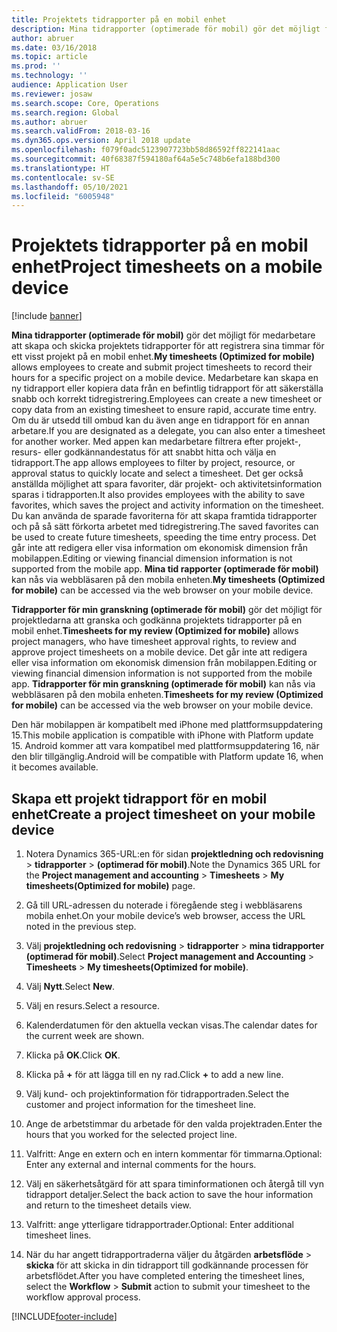 ```yaml
---
title: Projektets tidrapporter på en mobil enhet
description: Mina tidrapporter (optimerade för mobil) gör det möjligt för medarbetare att skapa och skicka projektets tidrapporter för att registrera sina timmar för ett visst projekt på en mobil enhet.
author: abruer
ms.date: 03/16/2018
ms.topic: article
ms.prod: ''
ms.technology: ''
audience: Application User
ms.reviewer: josaw
ms.search.scope: Core, Operations
ms.search.region: Global
ms.author: abruer
ms.search.validFrom: 2018-03-16
ms.dyn365.ops.version: April 2018 update
ms.openlocfilehash: f079f0adc5123907723bb58d86592ff822141aac
ms.sourcegitcommit: 40f68387f594180af64a5e5c748b6efa188bd300
ms.translationtype: HT
ms.contentlocale: sv-SE
ms.lasthandoff: 05/10/2021
ms.locfileid: "6005948"
---
```

# <a name="project-timesheets-on-a-mobile-device"></a><span data-ttu-id="e9ba0-103">Projektets tidrapporter på en mobil enhet</span><span class="sxs-lookup"><span data-stu-id="e9ba0-103">Project timesheets on a mobile device</span></span>

[!include [banner](../includes/banner.md)]

<span data-ttu-id="e9ba0-104">**Mina tidrapporter (optimerade för mobil)** gör det möjligt för medarbetare att skapa och skicka projektets tidrapporter för att registrera sina timmar för ett visst projekt på en mobil enhet.</span><span class="sxs-lookup"><span data-stu-id="e9ba0-104">**My timesheets (Optimized for mobile)** allows employees to create and submit project timesheets to record their hours for a specific project on a mobile device.</span></span> <span data-ttu-id="e9ba0-105">Medarbetare kan skapa en ny tidrapport eller kopiera data från en befintlig tidrapport för att säkerställa snabb och korrekt tidregistrering.</span><span class="sxs-lookup"><span data-stu-id="e9ba0-105">Employees can create a new timesheet or copy data from an existing timesheet to ensure rapid, accurate time entry.</span></span> <span data-ttu-id="e9ba0-106">Om du är utsedd till ombud kan du även ange en tidrapport för en annan arbetare.</span><span class="sxs-lookup"><span data-stu-id="e9ba0-106">If you are designated as a delegate, you can also enter a timesheet for another worker.</span></span> <span data-ttu-id="e9ba0-107">Med appen kan medarbetare filtrera efter projekt-, resurs- eller godkännandestatus för att snabbt hitta och välja en tidrapport.</span><span class="sxs-lookup"><span data-stu-id="e9ba0-107">The app allows employees to filter by project, resource, or approval status to quickly locate and select a timesheet.</span></span> <span data-ttu-id="e9ba0-108">Det ger också anställda möjlighet att spara favoriter, där projekt- och aktivitetsinformation sparas i tidrapporten.</span><span class="sxs-lookup"><span data-stu-id="e9ba0-108">It also provides employees with the ability to save favorites, which saves the project and activity information on the timesheet.</span></span> <span data-ttu-id="e9ba0-109">Du kan använda de sparade favoriterna för att skapa framtida tidrapporter och på så sätt förkorta arbetet med tidregistrering.</span><span class="sxs-lookup"><span data-stu-id="e9ba0-109">The saved favorites can be used to create future timesheets, speeding the time entry process.</span></span> <span data-ttu-id="e9ba0-110">Det går inte att redigera eller visa information om ekonomisk dimension från mobilappen.</span><span class="sxs-lookup"><span data-stu-id="e9ba0-110">Editing or viewing financial dimension information is not supported from the mobile app.</span></span> <span data-ttu-id="e9ba0-111">**Mina tid rapporter (optimerade för mobil)** kan nås via webbläsaren på den mobila enheten.</span><span class="sxs-lookup"><span data-stu-id="e9ba0-111">**My timesheets (Optimized for mobile)** can be accessed via the web browser on your mobile device.</span></span>

<span data-ttu-id="e9ba0-112">**Tidrapporter för min granskning (optimerade för mobil)** gör det möjligt för projektledarna att granska och godkänna projektets tidrapporter på en mobil enhet.</span><span class="sxs-lookup"><span data-stu-id="e9ba0-112">**Timesheets for my review (Optimized for mobile)** allows project managers, who have timesheet approval rights, to review and approve project timesheets on a mobile device.</span></span> <span data-ttu-id="e9ba0-113">Det går inte att redigera eller visa information om ekonomisk dimension från mobilappen.</span><span class="sxs-lookup"><span data-stu-id="e9ba0-113">Editing or viewing financial dimension information is not supported from the mobile app.</span></span> <span data-ttu-id="e9ba0-114">**Tidrapporter för min granskning (optimerade för mobil)** kan nås via webbläsaren på den mobila enheten.</span><span class="sxs-lookup"><span data-stu-id="e9ba0-114">**Timesheets for my review (Optimized for mobile)** can be accessed via the web browser on your mobile device.</span></span>

<span data-ttu-id="e9ba0-115">Den här mobilappen är kompatibelt med iPhone med plattformsuppdatering 15.</span><span class="sxs-lookup"><span data-stu-id="e9ba0-115">This mobile application is compatible with iPhone with Platform update 15.</span></span>
<span data-ttu-id="e9ba0-116">Android kommer att vara kompatibel med plattformsuppdatering 16, när den blir tillgänglig.</span><span class="sxs-lookup"><span data-stu-id="e9ba0-116">Android will be compatible with Platform update 16, when it becomes available.</span></span>

## <a name="create-a-project-timesheet-on-your-mobile-device"></a><span data-ttu-id="e9ba0-117">Skapa ett projekt tidrapport för en mobil enhet</span><span class="sxs-lookup"><span data-stu-id="e9ba0-117">Create a project timesheet on your mobile device</span></span>

1.  <span data-ttu-id="e9ba0-118">Notera Dynamics 365-URL:en för sidan **projektledning och redovisning** \> **tidrapporter** \> **(optimerad för mobil)**.</span><span class="sxs-lookup"><span data-stu-id="e9ba0-118">Note the Dynamics 365 URL for the **Project management and accounting** \> **Timesheets** \> **My timesheets(Optimized for mobile)** page.</span></span>

2.  <span data-ttu-id="e9ba0-119">Gå till URL-adressen du noterade i föregående steg i webbläsarens mobila enhet.</span><span class="sxs-lookup"><span data-stu-id="e9ba0-119">On your mobile device’s web browser, access the URL noted in the previous step.</span></span>
 
3.  <span data-ttu-id="e9ba0-120">Välj **projektledning och redovisning** \> **tidrapporter** \> **mina tidrapporter (optimerad för mobil)**.</span><span class="sxs-lookup"><span data-stu-id="e9ba0-120">Select **Project management and Accounting** \> **Timesheets** \> **My timesheets(Optimized for mobile)**.</span></span>

4.  <span data-ttu-id="e9ba0-121">Välj **Nytt**.</span><span class="sxs-lookup"><span data-stu-id="e9ba0-121">Select **New**.</span></span>

5.  <span data-ttu-id="e9ba0-122">Välj en resurs.</span><span class="sxs-lookup"><span data-stu-id="e9ba0-122">Select a resource.</span></span>

6.  <span data-ttu-id="e9ba0-123">Kalenderdatumen för den aktuella veckan visas.</span><span class="sxs-lookup"><span data-stu-id="e9ba0-123">The calendar dates for the current week are shown.</span></span>

7.  <span data-ttu-id="e9ba0-124">Klicka på **OK**.</span><span class="sxs-lookup"><span data-stu-id="e9ba0-124">Click **OK**.</span></span>

8.  <span data-ttu-id="e9ba0-125">Klicka på **+** för att lägga till en ny rad.</span><span class="sxs-lookup"><span data-stu-id="e9ba0-125">Click **+** to add a new line.</span></span>

9.  <span data-ttu-id="e9ba0-126">Välj kund- och projektinformation för tidrapportraden.</span><span class="sxs-lookup"><span data-stu-id="e9ba0-126">Select the customer and project information for the timesheet line.</span></span>

10. <span data-ttu-id="e9ba0-127">Ange de arbetstimmar du arbetade för den valda projektraden.</span><span class="sxs-lookup"><span data-stu-id="e9ba0-127">Enter the hours that you worked for the selected project line.</span></span>

11. <span data-ttu-id="e9ba0-128">Valfritt: Ange en extern och en intern kommentar för timmarna.</span><span class="sxs-lookup"><span data-stu-id="e9ba0-128">Optional: Enter any external and internal comments for the hours.</span></span>

12. <span data-ttu-id="e9ba0-129">Välj en säkerhetsåtgärd för att spara timinformationen och återgå till vyn tidrapport detaljer.</span><span class="sxs-lookup"><span data-stu-id="e9ba0-129">Select the back action to save the hour information and return to the timesheet details view.</span></span>

13. <span data-ttu-id="e9ba0-130">Valfritt: ange ytterligare tidrapportrader.</span><span class="sxs-lookup"><span data-stu-id="e9ba0-130">Optional: Enter additional timesheet lines.</span></span>

14. <span data-ttu-id="e9ba0-131">När du har angett tidrapportraderna väljer du åtgärden **arbetsflöde** \> **skicka** för att skicka in din tidrapport till godkännande processen för arbetsflödet.</span><span class="sxs-lookup"><span data-stu-id="e9ba0-131">After you have completed entering the timesheet lines, select the **Workflow** \> **Submit** action to submit your timesheet to the workflow approval process.</span></span>


[!INCLUDE[footer-include](../includes/footer-banner.md)]